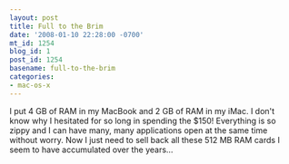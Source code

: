 ```yaml
---
layout: post
title: Full to the Brim
date: '2008-01-10 22:28:00 -0700'
mt_id: 1254
blog_id: 1
post_id: 1254
basename: full-to-the-brim
categories:
- mac-os-x
---
```

<p>I put 4 GB of RAM in my MacBook and 2 GB of RAM in my iMac. I don't know why I hesitated for so long in spending the $150! Everything is so zippy and I can have many, many applications open at the same time without worry. Now I just need to sell back all these 512 MB RAM cards I seem to have accumulated over the years&#x2026;</p>
